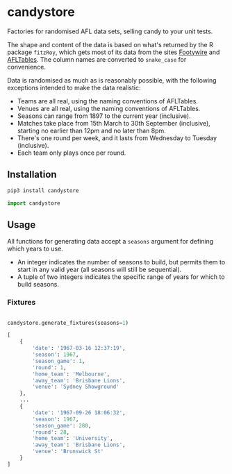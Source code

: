 # candystore

Factories for randomised AFL data sets, selling candy to your unit tests.

The shape and content of the data is based on what's returned by the R package `fitzRoy`, which gets most of its data from the sites [Footywire](https://www.footywire.com/) and [AFLTables](https://afltables.com/afl/afl_index.html). The column names are converted to `snake_case` for convenience.

Data is randomised as much as is reasonably possible, with the following exceptions intended to make the data realistic:

- Teams are all real, using the naming conventions of AFLTables.
- Venues are all real, using the naming conventions of AFLTables.
- Seasons can range from 1897 to the current year (inclusive).
- Matches take place from 15th March to 30th September (inclusive), starting no earlier than 12pm and no later than 8pm.
- There's one round per week, and it lasts from Wednesday to Tuesday (inclusive).
- Each team only plays once per round.

## Installation

```bash
pip3 install candystore
```

```python
import candystore
```

## Usage

All functions for generating data accept a `seasons` argument for defining which years to use.

- An integer indicates the number of seasons to build, but permits them to start in any valid year (all seasons will still be sequential).
- A tuple of two integers indicates the specific range of years for which to build seasons.

### Fixtures

```python

candystore.generate_fixtures(seasons=1)

[
    {
        'date': '1967-03-16 12:37:19',
        'season': 1967,
        'season_game': 1,
        'round': 1,
        'home_team': 'Melbourne',
        'away_team': 'Brisbane Lions',
        'venue': 'Sydney Showground'
    },
    ...
    {
        'date': '1967-09-26 18:06:32',
        'season': 1967,
        'season_game': 280,
        'round': 28,
        'home_team': 'University',
        'away_team': 'Brisbane Lions',
        'venue': 'Brunswick St'
    }
]
```
